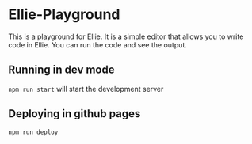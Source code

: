 # Ellie-Playground
This is a playground for Ellie. It is a simple editor that allows you to write code in Ellie. You can run the code and see the output.

## Running in dev mode

`npm run start` will start the development server


## Deploying in github pages

`npm run deploy`